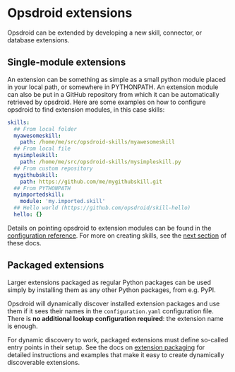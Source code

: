# Opsdroid extensions

Opsdroid can be extended by developing a new skill, connector, or database extensions.

## Single-module extensions

An extension can be something as simple as a small python module placed in your local path, or somewhere in PYTHONPATH.
An extension module can also be put in a GitHub repository from which it can be automatically retrieved by opsdroid. Here are
some examples on how to configure opsdroid to find extension modules, in this case skills:

```yaml
skills:
  ## From local folder
  myawesomeskill:
    path: /home/me/src/opsdroid-skills/myawesomeskill
  ## From local file
  mysimpleskill:
    path: /home/me/src/opsdroid-skills/mysimpleskill.py
  ## From custom repository
  mygithubskill:
    path: https://github.com/me/mygithubskill.git
  ## From PYTHONPATH
  myimportedskill:
    module: 'my.imported.skill'
  ## Hello world (https://github.com/opsdroid/skill-hello)
  hello: {}
```

Details on pointing opsdroid to extension modules can be found in the [configuration reference](../configuration-reference.md).
For more on creating skills, see the [next section](./skills.md) of these docs.

## Packaged extensions

Larger extensions packaged as regular Python packages can be used simply by installing them as any other Python packages,
from e.g. PyPI.

Opsdroid will dynamically discover installed extension packages and use them if it sees their names in the `configuration.yaml`
configuration file. There is **no additional lookup configuration required**: the extension name is enough.

For dynamic discovery to work, packaged extensions must define so-called entry points in their setup. See the docs on
[extension packaging](./packaging.md) for detailed instructions and examples that make it easy to create dynamically
discoverable extensions.
